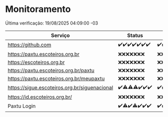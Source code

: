 # Monitoramento

Última verificação: 19/08/2025 04:09:00 -03

|Serviço|Status|Últimas 24h|
|---|---|---|
|https://github.com|<span title="2025-08-12: OK=23">✔️</span><span title="2025-08-13: OK=23">✔️</span><span title="2025-08-14: OK=23">✔️</span><span title="2025-08-15: OK=23">✔️</span><span title="2025-08-16: OK=23">✔️</span><span title="2025-08-17: OK=23">✔️</span><span title="2025-08-18: OK=6">✔️</span>|<span title="18/08/2025 04:14:00 -03 : 200">✔️</span><span title="18/08/2025 05:15:00 -03 : 200">✔️</span><span title="18/08/2025 06:15:00 -03 : 200">✔️</span><span title="18/08/2025 07:11:00 -03 : 200">✔️</span><span title="18/08/2025 08:09:00 -03 : 200">✔️</span><span title="18/08/2025 09:19:00 -03 : 200">✔️</span><span title="18/08/2025 10:28:00 -03 : 200">✔️</span><span title="18/08/2025 11:11:00 -03 : 200">✔️</span><span title="18/08/2025 12:11:00 -03 : 200">✔️</span><span title="18/08/2025 13:12:00 -03 : 200">✔️</span><span title="18/08/2025 14:10:00 -03 : 200">✔️</span><span title="18/08/2025 15:14:00 -03 : 200">✔️</span><span title="18/08/2025 16:09:00 -03 : 200">✔️</span><span title="18/08/2025 17:10:00 -03 : 200">✔️</span><span title="18/08/2025 18:07:00 -03 : 200">✔️</span><span title="18/08/2025 19:09:00 -03 : 200">✔️</span><span title="18/08/2025 20:09:00 -03 : 200">✔️</span><span title="18/08/2025 21:48:00 -03 : 200">✔️</span><span title="18/08/2025 23:26:00 -03 : 200">✔️</span><span title="19/08/2025 00:35:00 -03 : 200">✔️</span><span title="19/08/2025 01:12:00 -03 : 200">✔️</span><span title="19/08/2025 02:10:00 -03 : 200">✔️</span><span title="19/08/2025 03:14:00 -03 : 200">✔️</span><span title="19/08/2025 04:09:00 -03 : 200">✔️</span>|
|https://paxtu.escoteiros.org.br|<span title="2025-08-12: Falhas=23">❌</span><span title="2025-08-13: Falhas=23">❌</span><span title="2025-08-14: Falhas=23">❌</span><span title="2025-08-15: Falhas=23">❌</span><span title="2025-08-16: Falhas=23">❌</span><span title="2025-08-17: Falhas=23">❌</span><span title="2025-08-18: Falhas=6">❌</span>|<span title="18/08/2025 04:14:00 -03 : 403">❌</span><span title="18/08/2025 05:15:00 -03 : 403">❌</span><span title="18/08/2025 06:15:00 -03 : 403">❌</span><span title="18/08/2025 07:11:00 -03 : 403">❌</span><span title="18/08/2025 08:09:00 -03 : 403">❌</span><span title="18/08/2025 09:19:00 -03 : 403">❌</span><span title="18/08/2025 10:28:00 -03 : 403">❌</span><span title="18/08/2025 11:11:00 -03 : 403">❌</span><span title="18/08/2025 12:11:00 -03 : 403">❌</span><span title="18/08/2025 13:12:00 -03 : 403">❌</span><span title="18/08/2025 14:10:00 -03 : 403">❌</span><span title="18/08/2025 15:14:00 -03 : 403">❌</span><span title="18/08/2025 16:09:00 -03 : 403">❌</span><span title="18/08/2025 17:11:00 -03 : 403">❌</span><span title="18/08/2025 18:07:00 -03 : 403">❌</span><span title="18/08/2025 19:09:00 -03 : 403">❌</span><span title="18/08/2025 20:09:00 -03 : 403">❌</span><span title="18/08/2025 21:48:00 -03 : 403">❌</span><span title="18/08/2025 23:26:00 -03 : 403">❌</span><span title="19/08/2025 00:35:00 -03 : 403">❌</span><span title="19/08/2025 01:12:00 -03 : 403">❌</span><span title="19/08/2025 02:10:00 -03 : 403">❌</span><span title="19/08/2025 03:14:00 -03 : 403">❌</span><span title="19/08/2025 04:09:00 -03 : 403">❌</span>|
|https://escoteiros.org.br|<span title="2025-08-12: Falhas=23">❌</span><span title="2025-08-13: Falhas=23">❌</span><span title="2025-08-14: Falhas=23">❌</span><span title="2025-08-15: Falhas=23">❌</span><span title="2025-08-16: Falhas=23">❌</span><span title="2025-08-17: Falhas=23">❌</span><span title="2025-08-18: Falhas=6">❌</span>|<span title="18/08/2025 04:14:00 -03 : 403">❌</span><span title="18/08/2025 05:15:00 -03 : 403">❌</span><span title="18/08/2025 06:15:00 -03 : 403">❌</span><span title="18/08/2025 07:11:00 -03 : 403">❌</span><span title="18/08/2025 08:09:00 -03 : 403">❌</span><span title="18/08/2025 09:19:00 -03 : 403">❌</span><span title="18/08/2025 10:28:00 -03 : 403">❌</span><span title="18/08/2025 11:11:00 -03 : 403">❌</span><span title="18/08/2025 12:11:00 -03 : 403">❌</span><span title="18/08/2025 13:12:00 -03 : 403">❌</span><span title="18/08/2025 14:10:00 -03 : 403">❌</span><span title="18/08/2025 15:14:00 -03 : 403">❌</span><span title="18/08/2025 16:09:00 -03 : 403">❌</span><span title="18/08/2025 17:11:00 -03 : 403">❌</span><span title="18/08/2025 18:07:00 -03 : 403">❌</span><span title="18/08/2025 19:09:00 -03 : 403">❌</span><span title="18/08/2025 20:09:00 -03 : 403">❌</span><span title="18/08/2025 21:48:00 -03 : 403">❌</span><span title="18/08/2025 23:26:00 -03 : 403">❌</span><span title="19/08/2025 00:35:00 -03 : 403">❌</span><span title="19/08/2025 01:12:00 -03 : 403">❌</span><span title="19/08/2025 02:10:00 -03 : 403">❌</span><span title="19/08/2025 03:14:00 -03 : 403">❌</span><span title="19/08/2025 04:09:00 -03 : 403">❌</span>|
|https://paxtu.escoteiros.org.br/paxtu|<span title="2025-08-12: Falhas=23">❌</span><span title="2025-08-13: Falhas=23">❌</span><span title="2025-08-14: Falhas=23">❌</span><span title="2025-08-15: Falhas=23">❌</span><span title="2025-08-16: Falhas=23">❌</span><span title="2025-08-17: Falhas=23">❌</span><span title="2025-08-18: Falhas=6">❌</span>|<span title="18/08/2025 04:14:00 -03 : 403">❌</span><span title="18/08/2025 05:15:00 -03 : 403">❌</span><span title="18/08/2025 06:15:00 -03 : 403">❌</span><span title="18/08/2025 07:11:00 -03 : 403">❌</span><span title="18/08/2025 08:09:00 -03 : 403">❌</span><span title="18/08/2025 09:19:00 -03 : 403">❌</span><span title="18/08/2025 10:28:00 -03 : 403">❌</span><span title="18/08/2025 11:11:00 -03 : 403">❌</span><span title="18/08/2025 12:11:00 -03 : 403">❌</span><span title="18/08/2025 13:12:00 -03 : 403">❌</span><span title="18/08/2025 14:10:00 -03 : 403">❌</span><span title="18/08/2025 15:14:00 -03 : 403">❌</span><span title="18/08/2025 16:09:00 -03 : 403">❌</span><span title="18/08/2025 17:11:00 -03 : 403">❌</span><span title="18/08/2025 18:07:00 -03 : 403">❌</span><span title="18/08/2025 19:09:00 -03 : 403">❌</span><span title="18/08/2025 20:09:00 -03 : 403">❌</span><span title="18/08/2025 21:48:00 -03 : 403">❌</span><span title="18/08/2025 23:26:00 -03 : 403">❌</span><span title="19/08/2025 00:35:00 -03 : 403">❌</span><span title="19/08/2025 01:12:00 -03 : 403">❌</span><span title="19/08/2025 02:10:00 -03 : 403">❌</span><span title="19/08/2025 03:14:00 -03 : 403">❌</span><span title="19/08/2025 04:09:00 -03 : 403">❌</span>|
|https://paxtu.escoteiros.org.br/meupaxtu|<span title="2025-08-12: Falhas=23">❌</span><span title="2025-08-13: Falhas=23">❌</span><span title="2025-08-14: Falhas=23">❌</span><span title="2025-08-15: Falhas=23">❌</span><span title="2025-08-16: Falhas=23">❌</span><span title="2025-08-17: Falhas=23">❌</span><span title="2025-08-18: Falhas=6">❌</span>|<span title="18/08/2025 04:14:00 -03 : 403">❌</span><span title="18/08/2025 05:15:00 -03 : 403">❌</span><span title="18/08/2025 06:15:00 -03 : 403">❌</span><span title="18/08/2025 07:11:00 -03 : 403">❌</span><span title="18/08/2025 08:09:00 -03 : 403">❌</span><span title="18/08/2025 09:19:00 -03 : 403">❌</span><span title="18/08/2025 10:28:00 -03 : 403">❌</span><span title="18/08/2025 11:11:00 -03 : 403">❌</span><span title="18/08/2025 12:11:00 -03 : 403">❌</span><span title="18/08/2025 13:12:00 -03 : 403">❌</span><span title="18/08/2025 14:10:00 -03 : 403">❌</span><span title="18/08/2025 15:14:00 -03 : 403">❌</span><span title="18/08/2025 16:09:00 -03 : 403">❌</span><span title="18/08/2025 17:11:00 -03 : 403">❌</span><span title="18/08/2025 18:07:00 -03 : 403">❌</span><span title="18/08/2025 19:09:00 -03 : 403">❌</span><span title="18/08/2025 20:09:00 -03 : 403">❌</span><span title="18/08/2025 21:48:00 -03 : 403">❌</span><span title="18/08/2025 23:26:00 -03 : 403">❌</span><span title="19/08/2025 00:35:00 -03 : 403">❌</span><span title="19/08/2025 01:12:00 -03 : 403">❌</span><span title="19/08/2025 02:10:00 -03 : 403">❌</span><span title="19/08/2025 03:14:00 -03 : 403">❌</span><span title="19/08/2025 04:09:00 -03 : 403">❌</span>|
|https://sigue.escoteiros.org.br/siguenacional|<span title="2025-08-12: OK=23">✔️</span><span title="2025-08-13: OK=22, Falhas=1">⚠️</span><span title="2025-08-14: OK=22, Falhas=1">⚠️</span><span title="2025-08-15: OK=22, Falhas=1">⚠️</span><span title="2025-08-16: OK=23">✔️</span><span title="2025-08-17: OK=23">✔️</span><span title="2025-08-18: OK=6">✔️</span>|<span title="18/08/2025 04:14:00 -03 : 200">✔️</span><span title="18/08/2025 05:15:00 -03 : 200">✔️</span><span title="18/08/2025 06:15:00 -03 : 200">✔️</span><span title="18/08/2025 07:11:00 -03 : 200">✔️</span><span title="18/08/2025 08:09:00 -03 : 200">✔️</span><span title="18/08/2025 09:19:00 -03 : 200">✔️</span><span title="18/08/2025 10:28:00 -03 : 200">✔️</span><span title="18/08/2025 11:11:00 -03 : 200">✔️</span><span title="18/08/2025 12:11:00 -03 : 200">✔️</span><span title="18/08/2025 13:12:00 -03 : 0">❌</span><span title="18/08/2025 14:10:00 -03 : 200">✔️</span><span title="18/08/2025 15:14:00 -03 : 200">✔️</span><span title="18/08/2025 16:09:00 -03 : 200">✔️</span><span title="18/08/2025 17:11:00 -03 : 200">✔️</span><span title="18/08/2025 18:07:00 -03 : 200">✔️</span><span title="18/08/2025 19:09:00 -03 : 200">✔️</span><span title="18/08/2025 20:09:00 -03 : 200">✔️</span><span title="18/08/2025 21:48:00 -03 : 200">✔️</span><span title="18/08/2025 23:26:00 -03 : 200">✔️</span><span title="19/08/2025 00:35:00 -03 : 200">✔️</span><span title="19/08/2025 01:12:00 -03 : 200">✔️</span><span title="19/08/2025 02:10:00 -03 : 200">✔️</span><span title="19/08/2025 03:14:00 -03 : 200">✔️</span><span title="19/08/2025 04:09:00 -03 : 200">✔️</span>|
|https://id.escoteiros.org.br/|<span title="2025-08-12: Falhas=23">❌</span><span title="2025-08-13: Falhas=23">❌</span><span title="2025-08-14: Falhas=23">❌</span><span title="2025-08-15: Falhas=23">❌</span><span title="2025-08-16: Falhas=23">❌</span><span title="2025-08-17: Falhas=23">❌</span><span title="2025-08-18: Falhas=6">❌</span>|<span title="18/08/2025 04:14:00 -03 : 403">❌</span><span title="18/08/2025 05:15:00 -03 : 403">❌</span><span title="18/08/2025 06:15:00 -03 : 403">❌</span><span title="18/08/2025 07:11:00 -03 : 403">❌</span><span title="18/08/2025 08:09:00 -03 : 403">❌</span><span title="18/08/2025 09:19:00 -03 : 403">❌</span><span title="18/08/2025 10:28:00 -03 : 403">❌</span><span title="18/08/2025 11:11:00 -03 : 403">❌</span><span title="18/08/2025 12:11:00 -03 : 403">❌</span><span title="18/08/2025 13:12:00 -03 : 403">❌</span><span title="18/08/2025 14:10:00 -03 : 403">❌</span><span title="18/08/2025 15:14:00 -03 : 403">❌</span><span title="18/08/2025 16:09:00 -03 : 403">❌</span><span title="18/08/2025 17:11:00 -03 : 403">❌</span><span title="18/08/2025 18:07:00 -03 : 403">❌</span><span title="18/08/2025 19:09:00 -03 : 403">❌</span><span title="18/08/2025 20:09:00 -03 : 403">❌</span><span title="18/08/2025 21:48:00 -03 : 403">❌</span><span title="18/08/2025 23:26:00 -03 : 403">❌</span><span title="19/08/2025 00:35:00 -03 : 403">❌</span><span title="19/08/2025 01:12:00 -03 : 403">❌</span><span title="19/08/2025 02:10:00 -03 : 403">❌</span><span title="19/08/2025 03:14:00 -03 : 403">❌</span><span title="19/08/2025 04:09:00 -03 : 403">❌</span>|
|Paxtu Login|<span title="2025-08-12: OK=23">✔️</span><span title="2025-08-13: OK=22, Falhas=1">⚠️</span><span title="2025-08-14: OK=23">✔️</span><span title="2025-08-15: OK=22, Falhas=1">⚠️</span><span title="2025-08-16: OK=23">✔️</span><span title="2025-08-17: OK=23">✔️</span><span title="2025-08-18: OK=6">✔️</span>|<span title="18/08/2025 04:14:00 -03 : 200">✔️</span><span title="18/08/2025 05:15:00 -03 : 200">✔️</span><span title="18/08/2025 06:15:00 -03 : 200">✔️</span><span title="18/08/2025 07:11:00 -03 : 200">✔️</span><span title="18/08/2025 08:09:00 -03 : 200">✔️</span><span title="18/08/2025 09:19:00 -03 : 200">✔️</span><span title="18/08/2025 10:28:00 -03 : 200">✔️</span><span title="18/08/2025 11:11:00 -03 : 200">✔️</span><span title="18/08/2025 12:11:00 -03 : 200">✔️</span><span title="18/08/2025 13:12:00 -03 : 200">✔️</span><span title="18/08/2025 14:10:00 -03 : 200">✔️</span><span title="18/08/2025 15:14:00 -03 : 200">✔️</span><span title="18/08/2025 16:09:00 -03 : 200">✔️</span><span title="18/08/2025 17:11:00 -03 : 200">✔️</span><span title="18/08/2025 18:07:00 -03 : 200">✔️</span><span title="18/08/2025 19:09:00 -03 : 200">✔️</span><span title="18/08/2025 20:09:00 -03 : 200">✔️</span><span title="18/08/2025 21:48:00 -03 : 200">✔️</span><span title="18/08/2025 23:26:00 -03 : 200">✔️</span><span title="19/08/2025 00:35:00 -03 : 200">✔️</span><span title="19/08/2025 01:12:00 -03 : 200">✔️</span><span title="19/08/2025 02:10:00 -03 : 200">✔️</span><span title="19/08/2025 03:14:00 -03 : 200">✔️</span><span title="19/08/2025 04:09:00 -03 : 200">✔️</span>|
